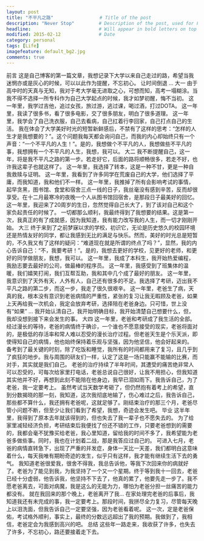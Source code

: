 ```yaml
---
layout: post
title: "不平凡之路"                 # Title of the post
description: "Never Stop"         # Description of the post, used for Facebook Opengraph & Twitter
headline:              			  # Will appear in bold letters on top of the post
modified: 2015-02-12              # Date
category: personal
tags: [Life]
imagefeature: default_bg2.jpg
comments: true
---
```

前言
这是自己博客的第一篇文章，我想记录下大学以来自己走过的路，希望当我迷惘亦或是灰心的时候，可以以此作为提醒，不忘初心。
让时间倒退 ...
大一
由于高中时的天真与无知，我对于考大学毫无进取之心，可想而知，高考一塌糊涂。当我不得不选择一所专科作为自己大学起点的时候，我才如梦初醒，悔不当初。
这一年里，我学过吉他，追过女孩，旅过游，逃过课，喝过酒，打过DOTA。
这一年里，我读了很多书，看了很多电影，交了很多朋友，明白了很多道理。
这一年里，我学会了自己洗衣服，自己去看病，自己扛着行李回家，自己打点自己的生活。
我在体会了大学美好时光的短暂新鲜感后，不禁有了这样的思考：“怎样的人生才是我想要的？”。这个问题我每天都会询问自己，而我的内心却始终只有一个声音：“一个不平凡的人生！”。是的，我想做个不平凡的人，我想做些不平凡的事，我想拥有一个不平凡的人生，我想，我可以。
大二
我不断提醒自己，这一年，将是我不平凡之路的第一步。若走好它，后面的路将顺畅很多，若走不好，也许我这辈子也就这样了。
这一年里，我选择了转本，这是一种不甘，更是一种自我救赎与证明。
这一年里，我看到了许多同学在荒废自己的大学，他们选择了平庸，而我知道，我和他们不一样。
这一年里，我推掉了所有会影响考试的事情，起早贪黑，图书馆、食堂和宿舍三点一线的日子，我丝毫没有感到辛苦，反而却很享受。在十二月最寒冷的夜晚一个人从图书馆回宿舍，是那段日子最美好的回忆。
这一年里，我迎来了20周岁的生日，忽然觉得自己长大了，到了该对自己和这个家负起责任的时候了。
一切都那么顺利，我最终得到了我想要的结果。这是第一次，我真正的有了成就感，因为我知道，我有能力改写我的人生，而一切才刚刚开始。
大三
终于来到了之前梦寐以求的学校，初识它，无论是历史悠久的校园环境还是热情友好的同学，都让我感到无比的满足与快乐。然而，美好的时光总是短暂的，不久我又有了这样的疑问：“难道现在就是所谓的终点了吗？”，显然，我的内心告诉自己：“不，我要考研！”。是的，我想去更好的学校，见更好的老师，和更好的同学做朋友，我想，我可以。
这一年里，我成了本科生，我开始热爱编程，我励志要去最好的公司，做最棒的程序员。
这一年里，我感受到了班集体的温暖，我们嬉笑打闹，我们互帮互助，我和其中几个成了最好的朋友。
这一年里，我意识到了天外有天，人外有人，自己还有很多的不足。我选择了考研，迈出我不平凡之路的第二步，而这一步，我走了很久很艰辛。
这一年里，老爸生了病，天真的我，根本没有意识到老爸病情的严重性，紧张的复习让我无暇顾及老爸，如果上天再给我一次机会，我定会放弃考研，选择陪在老爸身边。只可惜，世上没有“如果” ...
我开始认清自己，我开始明确目标，我开始清楚自己想要什么，但，我却没想到接下来会发生的事。
大四
这一年里，老爸和考研成了我生活的全部。
经过漫长的等待，老爸的病情终于确诊，一个谁也不愿意接受的现实，老爸将面对的，是极低的存活率和常人难以忍受的漫长治疗过程。但老爸天生是个乐天派，即使得知自己的病情，他也始终保持着乐观与坚强，因为他坚信，他会好起来的。
备考到了最关键的时刻，除了吃饭和睡觉，我所有的时间都用来了复习，且几乎到了疯狂的地步。我与周围的研友们一样，认定了这是一场只能赢不能输的比赛，而对手，其实就是我们自己。
老爸的治疗持续了半年时间，其遭受的痛苦绝非常人可以忍受的，可每次给家里打电话，老爸总说自己很好，让我不用担心，但我知道其实他并不好，再想到此刻不能陪在他身边，我早已泪如雨下。我告诉自己，为了老爸，我一定要考上。
虽然考试当天数学考砸了，但仍然抱有着考上的希望，直到分数揭晓的那一刻，我知道，这次我彻底地输了，伤心难过之后，我告诉自己，那些都不算什么，我还拥有老爸呢，这就足够了。刚结束治疗的那三个月，老爸尽管小问题不断，但至少让我们看到了希望，我想，奇迹会发生吧。
毕业
这半年里，我得到了原本去年就该得到的，但也失去了我一辈子也不愿失去的。
为了给家里减轻经济负担，考研结束后我便找了份还不错的工作，只要老爸想到的需要的，我都会毫不犹豫买给老爸，我心里知道，留给我的时间不多了，我希望能为老爸多做些事。同时，我也在计划着二战，那是我答应过自己的。
可进入七月，老爸的病情直转急下，出现了严重的并发症，身体一天比一天差，我们都明白这意味着什么，每天我唯有期盼奇迹的发生，似乎只有这样，我才能有继续生活下去的勇气。
我知道老爸很爱我，很舍不得我，我总告诉他，等我下次回来你的病就好了。老爸为了能见到我，为我坚持了一个又一个星期。终于等到我十一回去，老爸已经十分虚弱，他告诉我，他坚持不下去了，他真的累了，他要先走一步了。我不愿老爸离去，可面对病魔，我是这么的无能为力，哪怕为老爸分担一丝痛苦的能力都没有。
就在我回来的那个晚上，老爸离开了我...
在家处理完老爸的后事后，我知道我还有未完成的事，我一定要考上。那段时间，我拼尽全力复习，尽管每天晚上以泪洗面，但我告诉自己一定要坚强，因为老爸看着呢。
这一次，定是老爸保佑，考试格外顺利，事实上，最终的分数远远超出了我的预期。我做到了，我相信，老爸定会为我感到高兴的吧。
总结
这些年一路走来，我收获了许多，也失去了许多，不忘初心，路还要接着走下去。



